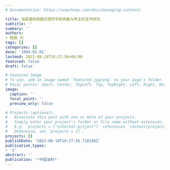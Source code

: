 ```yaml
---
# Documentation: https://wowchemy.com/docs/managing-content/

title: 油菜菌核病菌的遗传学和病菌与寄主的互作研究
subtitle: ''
summary: ''
authors:
- 胜毅 刘
tags: []
categories: []
date: '1994-01-01'
lastmod: 2022-08-19T18:27:56+08:00
featured: false
draft: false

# Featured image
# To use, add an image named `featured.jpg/png` to your page's folder.
# Focal points: Smart, Center, TopLeft, Top, TopRight, Left, Right, BottomLeft, Bottom, BottomRight.
image:
  caption: ''
  focal_point: ''
  preview_only: false

# Projects (optional).
#   Associate this post with one or more of your projects.
#   Simply enter your project's folder or file name without extension.
#   E.g. `projects = ["internal-project"]` references `content/project/deep-learning/index.md`.
#   Otherwise, set `projects = []`.
projects: []
publishDate: '2022-08-19T10:27:56.718198Z'
publication_types:
- '2'
abstract: ''
publication: '*中国油料*'
---
```

